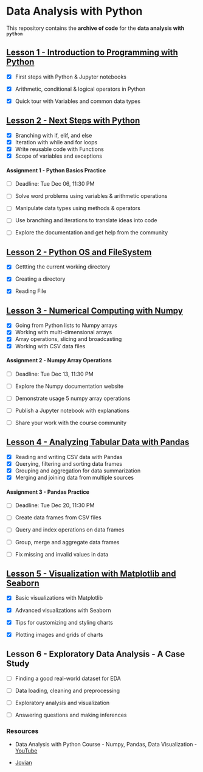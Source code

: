 # Data Analysis with Python

This repository contains the **archive of code** for the **data analysis with `python`** 

## [Lesson 1 - Introduction to Programming with Python](archive/01-introduction/README.md)

* [x] First steps with Python & Jupyter notebooks
* [x] Arithmetic, conditional & logical operators in Python
* [x] Quick tour with Variables and common data types


## [Lesson 2 - Next Steps with Python](archive/02-next-steps/README.md)

* [x] Branching with if, elif, and else
* [x] Iteration with while and for loops
* [x] Write reusable code with Functions
* [x] Scope of variables and exceptions

#### Assignment 1 - Python Basics Practice
* [ ] Deadline: Tue Dec 06, 11:30 PM
* [ ] Solve word problems using variables & arithmetic operations
* [ ] Manipulate data types using methods & operators
* [ ] Use branching and iterations to translate ideas into code
* [ ] Explore the documentation and get help from the community


## [Lesson 2 - Python OS and FileSystem](archive/02-python-os/README.md)

* [x] Gettting the current working directory
* [x] Creating a directory
* [x] Reading File


## [Lesson 3 - Numerical Computing with Numpy](archive/03-numpy/README.md)
  
* [x] Going from Python lists to Numpy arrays
* [x] Working with multi-dimensional arrays
* [x] Array operations, slicing and broadcasting
* [x] Working with CSV data files

#### Assignment 2 - Numpy Array Operations
* [ ] Deadline: Tue Dec 13, 11:30 PM
* [ ] Explore the Numpy documentation website
* [ ] Demonstrate usage 5 numpy array operations
* [ ] Publish a Jupyter notebook with explanations
* [ ] Share your work with the course community
  
  
## [Lesson 4 - Analyzing Tabular Data with Pandas](archive/04-pandas/README.md)
  
* [x] Reading and writing CSV data with Pandas
* [x] Querying, filtering and sorting data frames
* [x] Grouping and aggregation for data summarization
* [x] Merging and joining data from multiple sources

#### Assignment 3 - Pandas Practice
* [ ] Deadline: Tue Dec 20, 11:30 PM
* [ ] Create data frames from CSV files
* [ ] Query and index operations on data frames
* [ ] Group, merge and aggregate data frames
* [ ] Fix missing and invalid values in data
  

## [Lesson 5 - Visualization with Matplotlib and Seaborn](archive/05-visualization/README.md)

* [x] Basic visualizations with Matplotlib
* [x] Advanced visualizations with Seaborn
* [x] Tips for customizing and styling charts
* [x] Plotting images and grids of charts


  
## Lesson 6 - Exploratory Data Analysis - A Case Study
  
* [ ] Finding a good real-world dataset for EDA
* [ ] Data loading, cleaning and preprocessing
* [ ] Exploratory analysis and visualization
* [ ] Answering questions and making inferences
  

### Resources 

* Data Analysis with Python Course - Numpy, Pandas, Data Visualization - [YouTube](https://www.youtube.com/watch?v=GPVsHOlRBBI&list=WL&index=2&t=9274s)

* [Jovian](https://jovian.ai/learn/data-analysis-with-python-zero-to-pandas)
